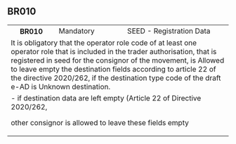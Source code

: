 ## BR010
<table>
 <tr>
  <th>
   BR010
  </th>
  <td>
   Mandatory
  </td>
  <td>
   SEED - Registration Data
  </td>
 </tr>
 <tr>
  <td colspan="3">
   It is obligatory that the operator role code of at least one operator role that is included in the trader authorisation, that is registered in seed for the consignor of the movement, is Allowed to leave empty the destination fields according to article 22 of the directive 2020/262, if the destination type code of the draft e-AD is Unknown destination.
  </td>
 </tr>
 <tr>
  <td colspan="3">
   - if destination data are left empty (Article 22 of Directive 2020/262,


other consignor is allowed to leave these fields empty
  </td>
 </tr>
</table>
